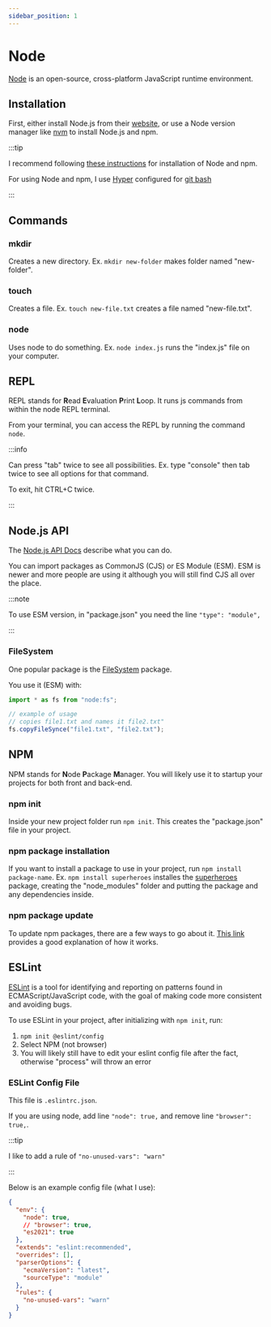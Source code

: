 ```yaml
---
sidebar_position: 1
---
```


# Node

[Node](https://nodejs.org/en/) is an open-source, cross-platform JavaScript runtime environment.

## Installation

First, either install Node.js from their [website](https://nodejs.org/en/), or use a Node version manager like [nvm](https://www.geeksforgeeks.org/how-to-install-and-use-nvm-on-windows/) to install Node.js and npm.

:::tip

I recommend following [these instructions](https://docs.npmjs.com/downloading-and-installing-node-js-and-npm) for installation of Node and npm.

For using Node and npm, I use [Hyper](https://hyper.is/) configured for [git bash](https://gist.github.com/coco-napky/404220405435b3d0373e37ec43e54a23)

:::

## Commands

### mkdir

Creates a new directory. Ex. `mkdir new-folder` makes folder named "new-folder".

### touch

Creates a file. Ex. `touch new-file.txt` creates a file named "new-file.txt".

### node

Uses node to do something. Ex. `node index.js` runs the "index.js" file on your computer.

## REPL

REPL stands for **R**ead **E**valuation **P**rint **L**oop. It runs js commands from within the node REPL terminal.

From your terminal, you can access the REPL by running the command `node`.

:::info

Can press "tab" twice to see all possibilities. Ex. type "console" then tab twice to see all options for that command.

To exit, hit CTRL+C twice.

:::

## Node.js API

The [Node.js API Docs](https://nodejs.org/api/) describe what you can do.

You can import packages as CommonJS (CJS) or ES Module (ESM). ESM is newer and more people are using it although you will still find CJS all over the place.

:::note

To use ESM version, in "package.json" you need the line `"type": "module",`

:::

### FileSystem

One popular package is the [FileSystem](https://nodejs.org/api/fs.html) package.

You use it (ESM) with:

```js
import * as fs from "node:fs";

// example of usage
// copies file1.txt and names it file2.txt"
fs.copyFileSynce("file1.txt", "file2.txt");
```

## NPM

NPM stands for **N**ode **P**ackage **M**anager. You will likely use it to startup your projects for both front and back-end.

### npm init

Inside your new project folder run `npm init`. This creates the "package.json" file in your project.

### npm package installation

If you want to install a package to use in your project, run `npm install package-name`. Ex. `npm install superheroes` installes the [superheroes](https://www.npmjs.com/package/superheroes) package, creating the "node_modules" folder and putting the package and any dependencies inside.

### npm package update

To update npm packages, there are a few ways to go about it. [This link](https://sebhastian.com/npm-update-all-packages/) provides a good explanation of how it works.

## ESLint

[ESLint](https://eslint.org/docs/latest/user-guide/getting-started) is a tool for identifying and reporting on patterns found in ECMAScript/JavaScript code, with the goal of making code more consistent and avoiding bugs.

To use ESLint in your project, after initializing with `npm init`, run:

1. `npm init @eslint/config`
2. Select NPM (not browser)
3. You will likely still have to edit your eslint config file after the fact, otherwise "process" will throw an error

### ESLint Config File

This file is `.eslintrc.json`.

If you are using node, add line `"node": true,` and remove line `"browser": true,`.

:::tip

I like to add a rule of `"no-unused-vars": "warn"`

:::

Below is an example config file (what I use):

```json
{
  "env": {
    "node": true,
    // "browser": true,
    "es2021": true
  },
  "extends": "eslint:recommended",
  "overrides": [],
  "parserOptions": {
    "ecmaVersion": "latest",
    "sourceType": "module"
  },
  "rules": {
    "no-unused-vars": "warn"
  }
}
```
